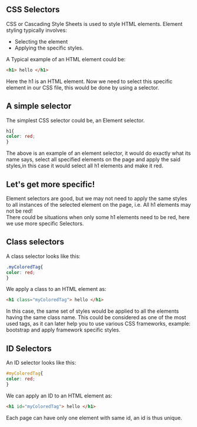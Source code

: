 ## CSS Selectors
CSS or Cascading Style Sheets is used to style HTML elements.
Element styling typically involves: <br/>
* Selecting the element
* Applying the specific styles.

A Typical example of an HTML element could be: <br/>

```html
<h1> hello </h1>
```
Here the h1 is an HTML element. 
Now we need to select this specific element in our CSS file, this would be done by using 
a selector.

## A simple selector
The simplest CSS selector could be, an Element selector.<br/> 
```css
h1{
color: red;
}
```
The above is an example of an element selector, it would do exactly what its name says, select all specified elements on the page and apply the said styles,in this case it would select all h1 elements and make it red.

## Let's get more specific!
Element selectors are good, but we may not need to apply the same styles to all instances of the selected element on the page,
i.e. All h1 elements may not be red! <br/>
There could be situations when only some h1 elements need to be red, here we use more specific Selectors.

## Class selectors
A class selector looks like this: <br/>
```css
.myColoredTag{
color: red;
}
```
We apply a class to an HTML element as: <br/>
```html
<h1 class="myColoredTag"> hello </h1>
```
In this case, the same set of styles would be applied to all the elements having the same class name.
This could be considered as one of the most used tags, as it can later help you to use various CSS frameworks, example: bootstrap and apply framework specific styles.

## ID Selectors
An ID selector looks like this: <br/>

```css
#myColoredTag{
color: red;
}
```
We can apply an ID to an HTML element as: <br/>

```html
<h1 id="myColoredTag"> hello </h1>

```
Each page can have only one element with same id, an id is thus unique.


